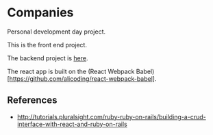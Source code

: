 # Companies

Personal development day project.

This is the front end project.

The backend project is [here](https://github.com/scottjbarr/companies).

The react app is built on the (React Webpack Babel)[https://github.com/alicoding/react-webpack-babel].

## References

- http://tutorials.pluralsight.com/ruby-ruby-on-rails/building-a-crud-interface-with-react-and-ruby-on-rails
